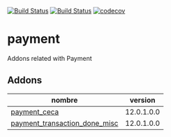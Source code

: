 [![Build Status](https://runbot.nodrizatech.com/runbot/badge/31/12.0.svg)](https://runbot.nodrizatech.com/runbot/repo/https-github-com-odoonodrizatech-payment-31)
[![Build Status](https://travis-ci.org/OdooNodrizaTech/payment.svg?branch=12.0)](https://travis-ci.org/OdooNodrizaTech/payment)
[![codecov](https://codecov.io/gh/OdooNodrizaTech/payment/branch/12.0/graph/badge.svg)](https://codecov.io/gh/OdooNodrizaTech/payment)

payment
=========
Addons related with Payment


Addons
----------------
nombre | version
--- | ---
[payment_ceca](payment_ceca/) | 12.0.1.0.0
[payment_transaction_done_misc](payment_transaction_done_misc/) | 12.0.1.0.0

